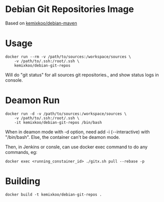 # Debian Git Repositories Image

Based on [kemixkoo/debian-maven](https://hub.docker.com/r/kemixkoo/debian-maven/)


# Usage
```
docker run --rm -v /path/to/sources:/workspace/sources \
    -v /path/to/.ssh:/root/.ssh \
    kemixkoo/debian-git-repos
```
Will do "git status" for all sources git repositories., and show status logs in console.

# Deamon Run
```
docker run -d -v /path/to/sources:/workspace/sources \
    -v /path/to/.ssh:/root/.ssh \
    -it kemixkoo/debian-git-repos /bin/bash
```

When in deamon mode with -d option, need add  -i (--interactive) with "/bin/bash".
Else, the container can't be deamon mode.

Then, in Jenkins or consle, can use docker exec command to do any commands, eg:
```
docker exec <running_constainer_id> ./gitx.sh pull --rebase -p
```


# Building
```
docker build -t kemixkoo/debian-git-repos .
```
